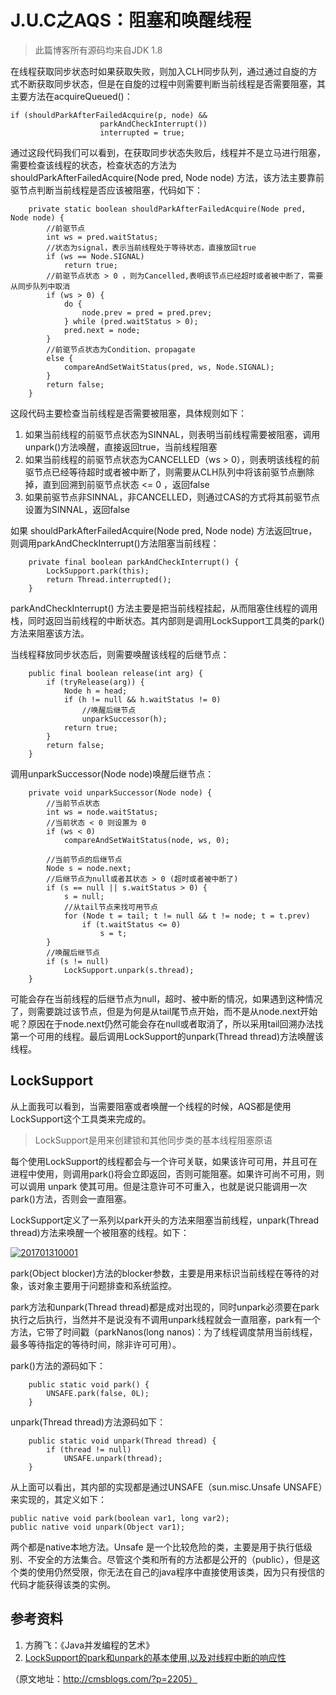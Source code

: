 # J.U.C之AQS：阻塞和唤醒线程

> 此篇博客所有源码均来自JDK 1.8

在线程获取同步状态时如果获取失败，则加入CLH同步队列，通过通过自旋的方式不断获取同步状态，但是在自旋的过程中则需要判断当前线程是否需要阻塞，其主要方法在acquireQueued()：

```
if (shouldParkAfterFailedAcquire(p, node) &&
                    parkAndCheckInterrupt())
                    interrupted = true;
```

通过这段代码我们可以看到，在获取同步状态失败后，线程并不是立马进行阻塞，需要检查该线程的状态，检查状态的方法为 shouldParkAfterFailedAcquire(Node pred, Node node) 方法，该方法主要靠前驱节点判断当前线程是否应该被阻塞，代码如下：

```
    private static boolean shouldParkAfterFailedAcquire(Node pred, Node node) {
        //前驱节点
        int ws = pred.waitStatus;
        //状态为signal，表示当前线程处于等待状态，直接放回true
        if (ws == Node.SIGNAL)
            return true;
        //前驱节点状态 > 0 ，则为Cancelled,表明该节点已经超时或者被中断了，需要从同步队列中取消
        if (ws > 0) {
            do {
                node.prev = pred = pred.prev;
            } while (pred.waitStatus > 0);
            pred.next = node;
        } 
        //前驱节点状态为Condition、propagate
        else {
            compareAndSetWaitStatus(pred, ws, Node.SIGNAL);
        }
        return false;
    }
```

这段代码主要检查当前线程是否需要被阻塞，具体规则如下：

1. 如果当前线程的前驱节点状态为SINNAL，则表明当前线程需要被阻塞，调用unpark()方法唤醒，直接返回true，当前线程阻塞
2. 如果当前线程的前驱节点状态为CANCELLED（ws > 0），则表明该线程的前驱节点已经等待超时或者被中断了，则需要从CLH队列中将该前驱节点删除掉，直到回溯到前驱节点状态 <= 0 ，返回false
3. 如果前驱节点非SINNAL，非CANCELLED，则通过CAS的方式将其前驱节点设置为SINNAL，返回false

如果 shouldParkAfterFailedAcquire(Node pred, Node node) 方法返回true，则调用parkAndCheckInterrupt()方法阻塞当前线程：

```
    private final boolean parkAndCheckInterrupt() {
        LockSupport.park(this);
        return Thread.interrupted();
    }
```

parkAndCheckInterrupt() 方法主要是把当前线程挂起，从而阻塞住线程的调用栈，同时返回当前线程的中断状态。其内部则是调用LockSupport工具类的park()方法来阻塞该方法。

当线程释放同步状态后，则需要唤醒该线程的后继节点：

```
    public final boolean release(int arg) {
        if (tryRelease(arg)) {
            Node h = head;
            if (h != null && h.waitStatus != 0)
				//唤醒后继节点
                unparkSuccessor(h);
            return true;
        }
        return false;
    }
```

调用unparkSuccessor(Node node)唤醒后继节点：

```
    private void unparkSuccessor(Node node) {
        //当前节点状态
        int ws = node.waitStatus;
        //当前状态 < 0 则设置为 0
        if (ws < 0)
            compareAndSetWaitStatus(node, ws, 0);

        //当前节点的后继节点
        Node s = node.next;
        //后继节点为null或者其状态 > 0 (超时或者被中断了)
        if (s == null || s.waitStatus > 0) {
            s = null;
            //从tail节点来找可用节点
            for (Node t = tail; t != null && t != node; t = t.prev)
                if (t.waitStatus <= 0)
                    s = t;
        }
        //唤醒后继节点
        if (s != null)
            LockSupport.unpark(s.thread);
    }
```

可能会存在当前线程的后继节点为null，超时、被中断的情况，如果遇到这种情况了，则需要跳过该节点，但是为何是从tail尾节点开始，而不是从node.next开始呢？原因在于node.next仍然可能会存在null或者取消了，所以采用tail回溯办法找第一个可用的线程。最后调用LockSupport的unpark(Thread thread)方法唤醒该线程。

## LockSupport

从上面我可以看到，当需要阻塞或者唤醒一个线程的时候，AQS都是使用LockSupport这个工具类来完成的。

> LockSupport是用来创建锁和其他同步类的基本线程阻塞原语

每个使用LockSupport的线程都会与一个许可关联，如果该许可可用，并且可在进程中使用，则调用park()将会立即返回，否则可能阻塞。如果许可尚不可用，则可以调用 unpark 使其可用。但是注意许可不可重入，也就是说只能调用一次park()方法，否则会一直阻塞。

LockSupport定义了一系列以park开头的方法来阻塞当前线程，unpark(Thread thread)方法来唤醒一个被阻塞的线程。如下：

[![201701310001](http://cmsblogs.qiniudn.com/wp-content/uploads/2017/03/201701310001_thumb.jpg)](http://cmsblogs.qiniudn.com/wp-content/uploads/2017/03/201701310001.jpg)

park(Object blocker)方法的blocker参数，主要是用来标识当前线程在等待的对象，该对象主要用于问题排查和系统监控。

park方法和unpark(Thread thread)都是成对出现的，同时unpark必须要在park执行之后执行，当然并不是说没有不调用unpark线程就会一直阻塞，park有一个方法，它带了时间戳（parkNanos(long nanos)：为了线程调度禁用当前线程，最多等待指定的等待时间，除非许可可用）。

park()方法的源码如下：

```
    public static void park() {
        UNSAFE.park(false, 0L);
    }
```

unpark(Thread thread)方法源码如下：

```
    public static void unpark(Thread thread) {
        if (thread != null)
            UNSAFE.unpark(thread);
    }
```

从上面可以看出，其内部的实现都是通过UNSAFE（sun.misc.Unsafe UNSAFE）来实现的，其定义如下：

```
public native void park(boolean var1, long var2);
public native void unpark(Object var1);
```

两个都是native本地方法。Unsafe 是一个比较危险的类，主要是用于执行低级别、不安全的方法集合。尽管这个类和所有的方法都是公开的（public），但是这个类的使用仍然受限，你无法在自己的java程序中直接使用该类，因为只有授信的代码才能获得该类的实例。

## 参考资料

1. 方腾飞：《Java并发编程的艺术》
2. [LockSupport的park和unpark的基本使用,以及对线程中断的响应性](http://www.tuicool.com/articles/MveUNzF)

（原文地址：http://cmsblogs.com/?p=2205）